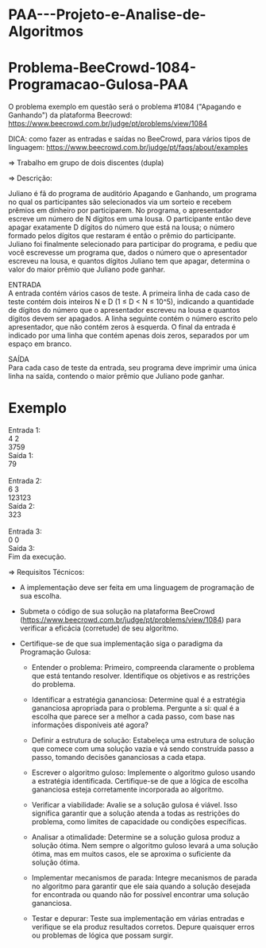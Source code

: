 # PAA---Projeto-e-Analise-de-Algoritmos
# Problema-BeeCrowd-1084-Programacao-Gulosa-PAA
O problema exemplo em questão será o problema #1084 ("Apagando e Ganhando") da plataforma Beecrowd:
https://www.beecrowd.com.br/judge/pt/problems/view/1084
         
DICA: como fazer as entradas e saídas no BeeCrowd, para vários tipos de
linguagem: https://www.beecrowd.com.br/judge/pt/faqs/about/examples

⇒ Trabalho em grupo de dois discentes (dupla)

⇒ Descrição:

Juliano é fã do programa de auditório Apagando e Ganhando, um programa no qual os participantes são selecionados via um sorteio e recebem prêmios em dinheiro por participarem. No programa, o apresentador escreve um número de N dígitos em uma lousa. O participante então deve apagar exatamente D dígitos do número que está na lousa; o número formado pelos dígitos que restaram é então o prêmio do participante. Juliano foi finalmente selecionado para participar do programa, e pediu que você escrevesse um programa que, dados o número que o apresentador escreveu na lousa, e quantos dígitos Juliano tem que apagar, determina o valor do maior prêmio que Juliano pode ganhar.

ENTRADA</br>
A entrada contém vários casos de teste. A primeira linha de cada caso de teste contém dois inteiros N e D (1 ≤ D < N ≤ 10^5), indicando a quantidade de dígitos do número que o apresentador escreveu na lousa e quantos dígitos devem ser apagados. A linha seguinte contém o número escrito pelo apresentador, que não contém zeros à esquerda. O final da entrada é indicado por uma linha que contém apenas dois zeros, separados por um espaço em branco.

SAÍDA</br>
Para cada caso de teste da entrada, seu programa deve imprimir uma única linha na saída, contendo o maior prêmio que Juliano pode ganhar.


# Exemplo
Entrada 1:</br>
4 2</br>
3759</br>
Saída 1:</br>
79</br>
</br>
Entrada 2:</br>
6 3</br>
123123</br>
Saída 2:</br>
323</br>
</br>
Entrada 3:</br>
0 0</br>
Saída 3:</br>
Fim da execução.</br>

⇒ Requisitos Técnicos:
   * A implementação deve ser feita em uma linguagem de programação de sua escolha.

   * Submeta o código de sua solução na plataforma BeeCrowd (https://www.beecrowd.com.br/judge/pt/problems/view/1084) para verificar a eficácia (corretude) de seu algoritmo.
   
  * Certifique-se de que sua implementação siga o paradigma da Programação Gulosa:

       - Entender o problema: Primeiro, compreenda claramente o problema que está tentando resolver. Identifique os objetivos e as restrições do problema.

       - Identificar a estratégia gananciosa: Determine qual é a estratégia gananciosa apropriada para o problema. Pergunte a si: qual é a escolha que parece ser a melhor a cada passo, com base nas informações disponíveis até agora?

       - Definir a estrutura de solução: Estabeleça uma estrutura de solução que comece com uma solução vazia e vá sendo construída passo a passo, tomando decisões gananciosas a cada etapa.

       - Escrever o algoritmo guloso: Implemente o algoritmo guloso usando a estratégia identificada. Certifique-se de que a lógica de escolha gananciosa esteja corretamente incorporada ao algoritmo.

       - Verificar a viabilidade: Avalie se a solução gulosa é viável. Isso significa garantir que a solução atenda a todas as restrições do problema, como limites de capacidade ou condições específicas.

       - Analisar a otimalidade: Determine se a solução gulosa produz a solução ótima. Nem sempre o algoritmo guloso levará a uma solução ótima, mas em muitos casos, ele se aproxima o suficiente da solução ótima.

       - Implementar mecanismos de parada: Integre mecanismos de parada no algoritmo para garantir que ele saia quando a solução desejada for encontrada ou quando não for possível encontrar uma solução gananciosa.

       - Testar e depurar: Teste sua implementação em várias entradas e verifique se ela produz resultados corretos. Depure quaisquer erros ou problemas de lógica que possam surgir.

